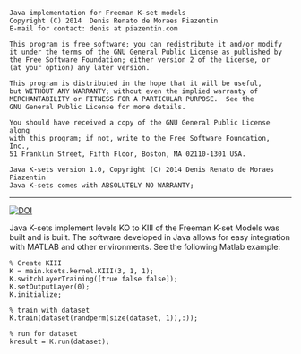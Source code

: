     Java implementation for Freeman K-set models
    Copyright (C) 2014  Denis Renato de Moraes Piazentin
    E-mail for contact: denis at piazentin.com

    This program is free software; you can redistribute it and/or modify
    it under the terms of the GNU General Public License as published by
    the Free Software Foundation; either version 2 of the License, or
    (at your option) any later version.

    This program is distributed in the hope that it will be useful,
    but WITHOUT ANY WARRANTY; without even the implied warranty of
    MERCHANTABILITY or FITNESS FOR A PARTICULAR PURPOSE.  See the
    GNU General Public License for more details.
    
    You should have received a copy of the GNU General Public License along
    with this program; if not, write to the Free Software Foundation, Inc.,
    51 Franklin Street, Fifth Floor, Boston, MA 02110-1301 USA.

    Java K-sets version 1.0, Copyright (C) 2014 Denis Renato de Moraes Piazentin
    Java K-sets comes with ABSOLUTELY NO WARRANTY;

--------------------------------------------------------------

[![DOI](https://zenodo.org/badge/6681/denisrmp/ksets.png)](http://dx.doi.org/10.5281/zenodo.12288)

Java K-sets implement levels KO to KIII of the Freeman K-set Models was built and is built. 
The software developed in Java allows for easy integration with MATLAB and other environments. See the following Matlab example: 

    % Create KIII
    K = main.ksets.kernel.KIII(3, 1, 1);
    K.switchLayerTraining([true false false]);
    K.setOutputLayer(0);
    K.initialize;
    
    % train with dataset
    K.train(dataset(randperm(size(dataset, 1)),:));
    
    % run for dataset
    kresult = K.run(dataset);

